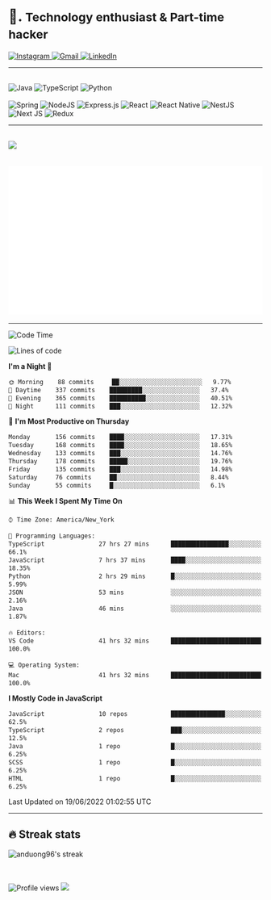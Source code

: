 <div align="left">
  <h1>👋. <small>Technology enthusiast & Part-time hacker</small></h1>

  <a href="https://www.instagram.com/ahdng">
    <img alt="Instagram" src="https://img.shields.io/badge/ahdng-%23E4405F.svg?style=for-the-badge&logo=Instagram&logoColor=white"/>
  </a>
  <a href="mailto:an.duongx@gmail.com">
    <img alt="Gmail" src="https://img.shields.io/badge/Gmail-D14836?style=for-the-badge&logo=gmail&logoColor=white" />
  </a>
  <a href="https://www.linkedin.com/in/ahdng">
    <img alt="LinkedIn" src="https://img.shields.io/badge/linkedin-%230077B5.svg?style=for-the-badge&logo=linkedin&logoColor=white"/>
  </a>

  <br/>
  <hr />
  <br/>

  <img alt="Java" src="https://img.shields.io/badge/java-%23ED8B00.svg?style=for-the-badge&logo=java&logoColor=white"/>
  <img alt="TypeScript" src="https://img.shields.io/badge/typescript-%23007ACC.svg?style=for-the-badge&logo=typescript&logoColor=white"/>
  <img alt="Python" src="https://img.shields.io/badge/python-%2314354C.svg?style=for-the-badge&logo=python&logoColor=white"/>

  <br />
  <br />
  <img alt="Spring" src="https://img.shields.io/badge/spring-%236DB33F.svg?style=for-the-badge&logo=spring&logoColor=white"/>
  <img alt="NodeJS" src="https://img.shields.io/badge/node.js-%2343853D.svg?style=for-the-badge&logo=node-dot-js&logoColor=white"/>
  <img alt="Express.js" src="https://img.shields.io/badge/express.js-%23404d59.svg?style=for-the-badge&logo=express&logoColor=%2361DAFB"/>
  <img alt="React" src="https://img.shields.io/badge/react-%2320232a.svg?style=for-the-badge&logo=react&logoColor=%2361DAFB"/>
  <img alt="React Native" src="https://img.shields.io/badge/react_native-%2320232a.svg?style=for-the-badge&logo=react&logoColor=%2361DAFB"/>
  <img alt="NestJS" src="https://img.shields.io/badge/nestjs-%23E0234E.svg?style=for-the-badge&logo=nestjs&logoColor=white" />
  <img alt="Next JS" src="https://img.shields.io/badge/nextjs-%23000000.svg?style=for-the-badge&logo=next.js&logoColor=white"/>
  <img alt="Redux" src="https://img.shields.io/badge/redux-%23593d88.svg?style=for-the-badge&logo=redux&logoColor=white"/>

  <br/>
  <hr />
  <br/>
  <img src="https://github-profile-trophy.vercel.app/?username=anduong96&theme=onedark" />
  <br/>
  <br/>

  ![Stats Overview](https://raw.githubusercontent.com/anduong96/github-stats-transparent/output/generated/overview.svg)

  <hr />
  
  <!--START_SECTION:waka-->
![Code Time](http://img.shields.io/badge/Code%20Time-2%2C615%20hrs%2024%20mins-blue)

![Lines of code](https://img.shields.io/badge/From%20Hello%20World%20I%27ve%20Written-563%20Thousand%20lines%20of%20code-blue)

**I'm a Night 🦉** 

```text
🌞 Morning    88 commits     ██░░░░░░░░░░░░░░░░░░░░░░░   9.77% 
🌆 Daytime    337 commits    █████████░░░░░░░░░░░░░░░░   37.4% 
🌃 Evening    365 commits    ██████████░░░░░░░░░░░░░░░   40.51% 
🌙 Night      111 commits    ███░░░░░░░░░░░░░░░░░░░░░░   12.32%

```
📅 **I'm Most Productive on Thursday** 

```text
Monday       156 commits    ████░░░░░░░░░░░░░░░░░░░░░   17.31% 
Tuesday      168 commits    ████░░░░░░░░░░░░░░░░░░░░░   18.65% 
Wednesday    133 commits    ███░░░░░░░░░░░░░░░░░░░░░░   14.76% 
Thursday     178 commits    █████░░░░░░░░░░░░░░░░░░░░   19.76% 
Friday       135 commits    ███░░░░░░░░░░░░░░░░░░░░░░   14.98% 
Saturday     76 commits     ██░░░░░░░░░░░░░░░░░░░░░░░   8.44% 
Sunday       55 commits     █░░░░░░░░░░░░░░░░░░░░░░░░   6.1%

```


📊 **This Week I Spent My Time On** 

```text
⌚︎ Time Zone: America/New_York

💬 Programming Languages: 
TypeScript               27 hrs 27 mins      ████████████████░░░░░░░░░   66.1% 
JavaScript               7 hrs 37 mins       ████░░░░░░░░░░░░░░░░░░░░░   18.35% 
Python                   2 hrs 29 mins       █░░░░░░░░░░░░░░░░░░░░░░░░   5.99% 
JSON                     53 mins             ░░░░░░░░░░░░░░░░░░░░░░░░░   2.16% 
Java                     46 mins             ░░░░░░░░░░░░░░░░░░░░░░░░░   1.87%

🔥 Editors: 
VS Code                  41 hrs 32 mins      █████████████████████████   100.0%

💻 Operating System: 
Mac                      41 hrs 32 mins      █████████████████████████   100.0%

```

**I Mostly Code in JavaScript** 

```text
JavaScript               10 repos            ███████████████░░░░░░░░░░   62.5% 
TypeScript               2 repos             ███░░░░░░░░░░░░░░░░░░░░░░   12.5% 
Java                     1 repo              █░░░░░░░░░░░░░░░░░░░░░░░░   6.25% 
SCSS                     1 repo              █░░░░░░░░░░░░░░░░░░░░░░░░   6.25% 
HTML                     1 repo              █░░░░░░░░░░░░░░░░░░░░░░░░   6.25%

```



 Last Updated on 19/06/2022 01:02:55 UTC
<!--END_SECTION:waka-->
  
  <hr />

  <h2>🔥 Streak stats</h2>
  <img alt="anduong96's streak" src="https://github-readme-streak-stats.herokuapp.com/?user=anduong96&theme=monokai-metallian&hide_border=true"/>
</div>
<br/>
<br/>

![Profile views](https://gpvc.arturio.dev/anduong96)
![](https://hit.yhype.me/github/profile?user_id=13195989)
